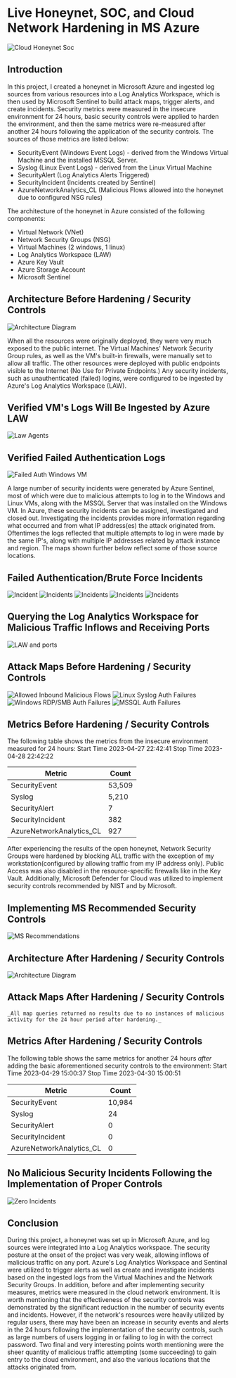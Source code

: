 # Live Honeynet, SOC, and Cloud Network Hardening in MS Azure
![Cloud Honeynet Soc](https://i.imgur.com/I7rzg7l.jpg)

## Introduction

In this project, I created a honeynet in Microsoft Azure and ingested log sources from various resources into a Log Analytics Workspace, which is then used by Microsoft Sentinel to build attack maps, trigger alerts, and create incidents. Security metrics were measured in the insecure environment for 24 hours, basic security controls were applied to harden the environment, and then the same metrics were re-measured after another 24 hours following the application of the security controls. The sources of those metrics are listed below:

- SecurityEvent (Windows Event Logs) - derived from the Windows Virtual Machine and the installed MSSQL Server.
- Syslog (Linux Event Logs) - derived from the Linux Virtual Machine
- SecurityAlert (Log Analytics Alerts Triggered)
- SecurityIncident (Incidents created by Sentinel)
- AzureNetworkAnalytics_CL (Malicious Flows allowed into the honeynet due to configured NSG rules)

The architecture of the honeynet in Azure consisted of the following components:

- Virtual Network (VNet)
- Network Security Groups (NSG)
- Virtual Machines (2 windows, 1 linux)
- Log Analytics Workspace (LAW)
- Azure Key Vault
- Azure Storage Account
- Microsoft Sentinel

## Architecture Before Hardening / Security Controls
![Architecture Diagram](https://i.imgur.com/aBDwnKb.jpg)

When all the resources were originally deployed, they were very much exposed to the public internet. The Virtual Machines' Network Security Group rules, as well as the VM's built-in firewalls, were manually set to allow all traffic. The other resources were deployed with public endpoints visible to the Internet (No Use for Private Endpoints.) Any security incidents, such as unauthenticated (failed) logins, were configured to be ingested by Azure's Log Analytics Workspace (LAW). 

## Verified VM's Logs Will Be Ingested by Azure LAW
![Law Agents](https://i.imgur.com/EXyMv1e.jpg)

## Verified Failed Authentication Logs
![Failed Auth Windows VM](https://i.imgur.com/pUZIlV9.jpg)

A large number of security incidents were generated by Azure Sentinel, most of which were due to malicious attempts to log in to the Windows and Linux VMs, along with the MSSQL Server that was installed on the Windows VM. In Azure, these security incidents can be assigned, investigated and closed out. Investigating the incidents provides more information regarding what occurred and from what IP address(es) the attack originated from. Oftentimes the logs reflected that multiple attempts to log in were made by the same IP's, along with multiple IP addresses related by attack instance and region. The maps shown further below reflect some of those source locations. 

## Failed Authentication/Brute Force Incidents
![Incident](https://i.imgur.com/8zu6EK1.jpg)
![Incidents](https://i.imgur.com/SehloBV.jpg)
![Incidents](https://i.imgur.com/yfAgWxd.jpg)
![Incidents](https://i.imgur.com/qvUQuKU.jpg)
![Incidents](https://i.imgur.com/MD4DDjk.jpg)

## Querying the Log Analytics Workspace for Malicious Traffic Inflows and Receiving Ports
![LAW and ports](https://i.imgur.com/l3pBo4U.jpg)

## Attack Maps Before Hardening / Security Controls
![Allowed Inbound Malicious Flows](https://i.imgur.com/Fx0yGRx.jpg)
![Linux Syslog Auth Failures](https://i.imgur.com/T0eKJEq.jpg)
![Windows RDP/SMB Auth Failures](https://i.imgur.com/Lq580BJ.jpg)
![MSSQL Auth Failures](https://i.imgur.com/0KwLg2Z.jpg)

## Metrics Before Hardening / Security Controls

The following table shows the metrics from the insecure environment measured for 24 hours:
Start Time 2023-04-27 22:42:41
Stop Time 2023-04-28 22:42:22

| Metric                   | Count
| ------------------------ | -----
| SecurityEvent            | 53,509
| Syslog                   | 5,210
| SecurityAlert            | 7
| SecurityIncident         | 382
| AzureNetworkAnalytics_CL | 927

After experiencing the results of the open honeynet, Network Security Groups were hardened by blocking ALL traffic with the exception of my workstation(configured by allowing traffic from my IP address only). Public Access was also disabled in the resource-specific firewalls like in the Key Vault. Additionally, Microsoft Defender for Cloud was utilized to implement security controls recommended by NIST and by Microsoft.

## Implementing MS Recommended Security Controls
![MS Recommendations](https://i.imgur.com/AWgk3be.jpg)

## Architecture After Hardening / Security Controls
![Architecture Diagram](https://i.imgur.com/YQNa9Pp.jpg)

## Attack Maps After Hardening / Security Controls

```_All map queries returned no results due to no instances of malicious activity for the 24 hour period after hardening._```

## Metrics After Hardening / Security Controls

The following table shows the same metrics for another 24 hours _after_ adding the basic aforementioned security controls to the environment:
Start Time 2023-04-29 15:00:37
Stop Time	2023-04-30 15:00:51

| Metric                   | Count
| ------------------------ | -----
| SecurityEvent            | 10,984
| Syslog                   | 24
| SecurityAlert            | 0
| SecurityIncident         | 0
| AzureNetworkAnalytics_CL | 0

## No Malicious Security Incidents Following the Implementation of Proper Controls
![Zero Incidents](https://i.imgur.com/smgU4F2.jpg)

## Conclusion

During this project, a honeynet was set up in Microsoft Azure, and log sources were integrated into a Log Analytics workspace. The security posture at the onset of the project was very weak, allowing inflows of malicious traffic on any port. Azure's Log Analytics Workspace and Sentinal were utilized to trigger alerts as well as create and investigate incidents based on the ingested logs from the Virtual Machines and the Network Security Groups. In addition, before and after implementing security measures, metrics were measured in the cloud network environment. It is worth mentioning that the effectiveness of the security controls was demonstrated by the significant reduction in the number of security events and incidents. However, if the network's resources were heavily utilized by regular users, there may have been an increase in security events and alerts in the 24 hours following the implementation of the security controls, such as large numbers of users logging in or failing to log in with the correct password. Two final and very interesting points worth mentioning were the sheer quantity of malicious traffic attempting (some succeeding) to gain entry to the cloud environment, and also the various locations that the attacks originated from. 
